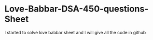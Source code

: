 # Love-Babbar-DSA-450-questions-Sheet
I started to solve love babbar sheet and I will give all the code in github
